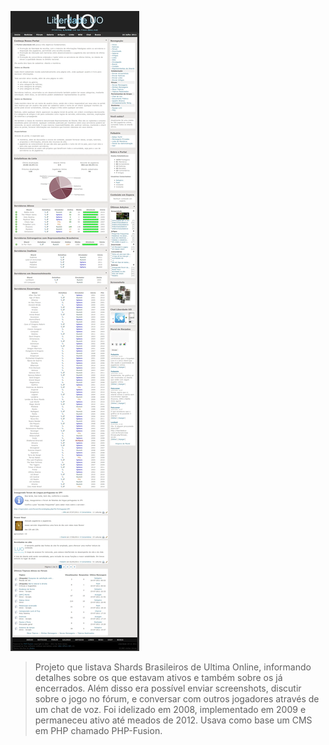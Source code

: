 [![Liberdade UO](liberdade-uo.webp)](liberdade-uo.webp)

> Projeto que listava Shards Brasileiros de Ultima Online, informando detalhes sobre os que estavam ativos e também sobre os já encerrados. Além disso era possível enviar screenshots, discutir sobre o jogo no fórum, e conversar com outros jogadores através de um chat de voz. Foi idelizado em 2008, implementado em 2009 e permaneceu ativo até meados de 2012. Usava como base um CMS em PHP chamado PHP-Fusion.